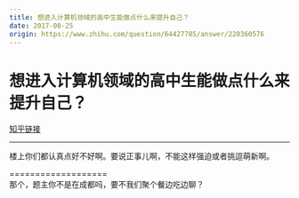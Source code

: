 ```yaml
---
title: 想进入计算机领域的高中生能做点什么来提升自己？
date: 2017-08-25
origin: https://www.zhihu.com/question/64427785/answer/220360576
---
```

# 想进入计算机领域的高中生能做点什么来提升自己？

[知乎链接](https://www.zhihu.com/question/64427785/answer/220360576)

---------

<span class="RichText ztext CopyrightRichText-richText" itemprop="text"><p>楼上你们都认真点好不好啊。要说正事儿啊，不能这样强迫或者挑逗萌新啊。</p>===================<br>那个，题主你不是在成都吗，要不我们聚个餐边吃边聊？</span>